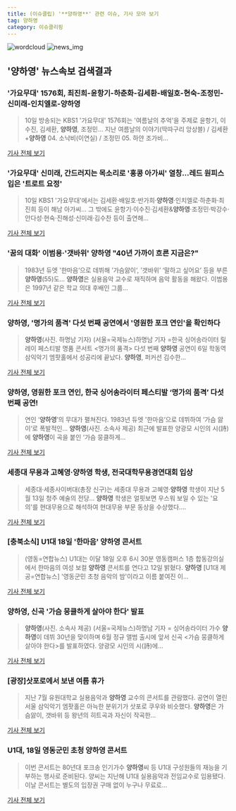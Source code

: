 ```yaml
---
title: (이슈클립) '**양하영**' 관련 이슈, 기사 모아 보기
tag: 양하영
category: 이슈클리핑
---
```

![wordcloud](https://s3.ap-northeast-2.amazonaws.com/lyrics101-wordcloud/2018-09-10-1536589237.png)
![news_img](https://user-images.githubusercontent.com/42597476/44507050-1206f400-a6e4-11e8-8d98-7ffbfebb353f.png)
## **'**양하영**'** 뉴스속보 검색결과
### '가요무대' 1576회, 최진희-윤항기-하춘화-김세환-배일호-현숙-조정민-신미래-인치엘로-**양하영**

>10일 방송되는 KBS1 '가요무대' 1576회는 '여름날의 추억'을 주제로 윤항기, 이수진, 김세환, **양하영**, 조정민... 지난 여름날의 이야기(딱따구리 앙상블) / 김세환+**양하영** 04. 소낙비(이연실) / 조정민 05. 하얀 조가비...

<a href="http://news20.busan.com/controller/newsController.jsp?newsId=20180910000228" target="_blank">기사 전체 보기</a>

### '가요무대' 신미래, 간드러지는 목소리로 '홍콩 아가씨' 열창…레드 원피스 입은 '트로트 요정'

>10일 KBS1 '가요무대'에서는 김세환·배일호·반가희·**양하영**·인치엘로·하춘화·최진희 등이 해남 아가씨... 그 밖에도 윤항기·이수진·김세환&**양하영**·조정민·박강수·안다성·현숙·진해성·신미래·김수찬 등이 출연해...

<a href="http://www.topstarnews.net/news/articleView.html?idxno=479485" target="_blank">기사 전체 보기</a>

### '꿈의 대화' 이범용·'갯바위' **양하영** "40년 가까이 흐른 지금은?"

>1983년 듀엣 '한마음‘으로 데뷔해 ’가슴앓이‘, ’갯바위’ ‘말하고 싶어요’ 등을 부른 **양하영**(55)도... **양하영**은 실용음악 교수로 재직하며 음악 활동을 해왔다. 이범용은 1997년 같은 학교 의대 후배인 그룹...

<a href="http://www.segye.com/content/html/2018/07/07/20180707000013.html?OutUrl=naver" target="_blank">기사 전체 보기</a>

### **양하영**, '명가의 품격' 다섯 번째 공연에서 '영원한 포크 연인'을 확인하다

>**양하영**(사진. 하명남 기자) (서울=국제뉴스)하명남 기자 =한국 싱어송라이터 릴레이 페스티발 명품 콘서트 <명가의 품격> 다섯 번째 **양하영** 공연이 6일 학동역 삼익악기 엠팟홀에서 성공리에 끝났다. **양하영**, 퍼커션 김수한...

<a href="http://www.gukjenews.com/news/articleView.html?idxno=953881" target="_blank">기사 전체 보기</a>

### **양하영**, 영원한 포크 연인, 한국 싱어송라이터 페스티발 ‘명가의 품격’ 다섯 번째 공연!

>연인 ‘**양하영**’의 무대가 펼쳐진다. 1983년 듀엣 '한마음‘으로 데뷔하여 ’가슴 앓이‘로 폭발적인... **양하영**(사진. 소속사 제공) 최근에 발표한 양광모 시인의 시(詩)에 **양하영**이 곡을 붙인 ‘가슴 뭉클하게...

<a href="http://www.gukjenews.com/news/articleView.html?idxno=950119" target="_blank">기사 전체 보기</a>

### 세종대 무용과 고혜영·**양하영** 학생, 전국대학무용경연대회 입상

>세종대·세종사이버대(총장 신구)는 세종대 무용과 고혜영·**양하영** 학생이 지난 5월 13일 청주 예술의 전당... **양하영** 학생은 얼핏보면 우스워 보일 수 있는 '요의'를 현대무용으로 해석하여 현대무용 부문 동상을 수상했다....

<a href="http://www.newscj.com/news/articleView.html?idxno=534050" target="_blank">기사 전체 보기</a>

### [충북소식] U1대 18일 '한마음' **양하영** 콘서트

>(영동=연합뉴스) U1대는 이달 18일 오후 6시 30분 영동캠퍼스 1층 합동강의실에서 한마음의 여성 보컬 **양하영** 콘서트를 연다고 12일 밝혔다. **양하영** [U1대 제공=연합뉴스] '영동군민 초청 음악의 밤'이라고 이름 붙여진 이...

<a href="http://app.yonhapnews.co.kr/YNA/Basic/SNS/r.aspx?c=AKR20180612075600064&did=1195m" target="_blank">기사 전체 보기</a>

### **양하영**, 신곡 '가슴 뭉클하게 살아야 한다' 발표

>**양하영**(사진. 소속사 제공) (서울=국제뉴스)하명남 기자 = 싱어송라이터 가수 **양하영**이 데뷔 30년을 맞이하며 6월 정규 앨범 출시에 앞서 신곡 <가슴 뭉클하게 살아야 한다>를 발표하였다. 양광모 시인의 시(詩)에...

<a href="http://www.gukjenews.com/news/articleView.html?idxno=930237" target="_blank">기사 전체 보기</a>

### [광장]삿포로에서 보낸 여름 휴가

>지난 7월 유원대학교 실용음악과 **양하영** 교수의 콘서트를 관람했다. 공연이 열린 서울 삼익악기 엠팟홀은 아늑한 분위기가 삿포로 쿠우와 비슷했다. **양하영**은 가슴앓이, 갯바위 등 왕년의 히트곡과 자신이 작곡한...

<a href="http://news.imaeil.com/Satirical/2018083014211886166" target="_blank">기사 전체 보기</a>

### U1대, 18일 영동군민 초청 **양하영** 콘서트

>이번 콘서트는 80년대 포크송 인기가수 **양하영**씨 등 U1대 구성원들의 재능을 기부하는 행사로 준비된다. 양씨는 지난해 U1대 실용음악과 전임교수로 임용됐다. 이날 콘서트는 별도의 입장권 구매 없이 누구나 무료로...

<a href="http://www.ccdn.co.kr/news/articleView.html?idxno=522584" target="_blank">기사 전체 보기</a>


